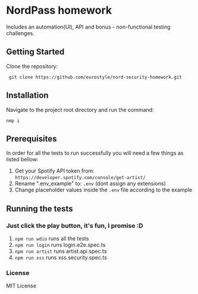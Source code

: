 # NordPass homework

Includes an automation(UI), API and bonus - non-functional testing challenges. 


## Getting Started

Clone the repository:

`` git clone https://github.com/eurostyle/nord-security-homework.git``

## Installation

Navigate to the project root directory and run the command:

``nmp i``

## Prerequisites

In order for all the tests to run successfully you will need a few things as listed bellow:

1. Get your Spotify API token from: ``https://developer.spotify.com/console/get-artist/``
2. Rename ".env_example" to: ``.env`` (dont assign any extensions)
3. Change placeholder values inside the ``.env`` file according to the example

## Running the tests

### Just click the play button, it's fun, I promise :D

1. ``npm run wdio`` runs all the tests
2. ``npm run login`` runs login.e2e.spec.ts
3. ``npm run artist`` runs artist.api.spec.ts
4. ``npm run xss`` runs xss.security.spec.ts


### License

MIT License
